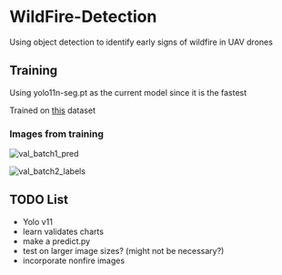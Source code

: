 # WildFire-Detection
Using object detection to identify early signs of wildfire in UAV drones

## Training
Using yolo11n-seg.pt as the current model since it is the fastest

Trained on [this](https://ieee-dataport.org/open-access/flame-dataset-aerial-imagery-pile-burn-detection-using-drones-uavs) dataset

### Images from training
![val_batch1_pred](https://github.com/user-attachments/assets/57ebaa24-0a9f-41ab-9045-fb4c02411bb3)

![val_batch2_labels](https://github.com/user-attachments/assets/c2014bfd-618b-404c-b7dd-f030ad5b85dc)


## TODO List
   - Yolo v11
   - learn validates charts
   - make a predict.py
   - test on larger image sizes? (might not be necessary?)
   - incorporate nonfire images
    
